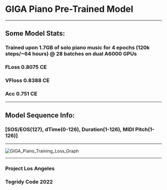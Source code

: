 # GIGA Piano Pre-Trained Model

***

## Some Model Stats:

### Trained upon 1.7GB of solo piano music for 4 epochs (120k steps/~64 hours) @ 28 batches on dual A6000 GPUs
### FLoss 0.8075 CE
### VFloss 0.8388 CE
### Acc 0.751 CE

***

## Model Sequence Info:

### [SOS/EOS(127), dTime(0-126), Duration(1-126), MIDI Pitch(1-126)]

***

![GIGA_Piano_Training_Loss_Graph](https://user-images.githubusercontent.com/56325539/185933873-468b43a2-dda7-480f-b790-60a0dc215c0a.png)

***

### Project Los Angeles
### Tegridy Code 2022
